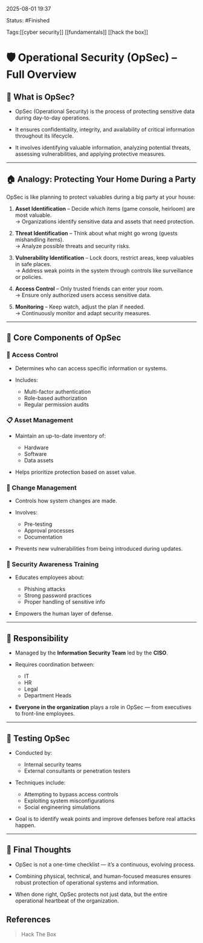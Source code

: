 2025-08-01 19:37

Status: #Finished 

Tags:[[cyber security]] [[fundamentals]] [[hack the box]] 


# 🛡️ Operational Security (OpSec) – Full Overview


## 📌 What is OpSec?

- OpSec (Operational Security) is the process of protecting sensitive data during day-to-day operations.

- It ensures confidentiality, integrity, and availability of critical information throughout its lifecycle.

- It involves identifying valuable information, analyzing potential threats, assessing vulnerabilities, and applying protective measures.

---

## 🏠 Analogy: Protecting Your Home During a Party

OpSec is like planning to protect valuables during a big party at your house:

1. **Asset Identification** – Decide which items (game console, heirloom) are most valuable.  
   → Organizations identify sensitive data and assets that need protection.

2. **Threat Identification** – Think about what might go wrong (guests mishandling items).  
   → Analyze possible threats and security risks.

3. **Vulnerability Identification** – Lock doors, restrict areas, keep valuables in safe places.  
   → Address weak points in the system through controls like surveillance or policies.

4. **Access Control** – Only trusted friends can enter your room.  
   → Ensure only authorized users access sensitive data.

5. **Monitoring** – Keep watch, adjust the plan if needed.  
   → Continuously monitor and adapt security measures.

---

## 🔑 Core Components of OpSec

### 🔐 Access Control

- Determines who can access specific information or systems.

- Includes:
  - Multi-factor authentication
  - Role-based authorization
  - Regular permission audits

### 📋 Asset Management

- Maintain an up-to-date inventory of:
  - Hardware
  - Software
  - Data assets

- Helps prioritize protection based on asset value.

### 🔄 Change Management

- Controls how system changes are made.

- Involves:
  - Pre-testing
  - Approval processes
  - Documentation

- Prevents new vulnerabilities from being introduced during updates.

### 🧠 Security Awareness Training

- Educates employees about:
  - Phishing attacks
  - Strong password practices
  - Proper handling of sensitive info

- Empowers the human layer of defense.

---

## 🧩 Responsibility

- Managed by the **Information Security Team** led by the **CISO**.

- Requires coordination between:
  - IT
  - HR
  - Legal
  - Department Heads

- **Everyone in the organization** plays a role in OpSec — from executives to front-line employees.

---

## 🧪 Testing OpSec

- Conducted by:
  - Internal security teams
  - External consultants or penetration testers

- Techniques include:
  - Attempting to bypass access controls
  - Exploiting system misconfigurations
  - Social engineering simulations

- Goal is to identify weak points and improve defenses before real attacks happen.

---

## 🧠 Final Thoughts

- OpSec is not a one-time checklist — it’s a continuous, evolving process.

- Combining physical, technical, and human-focused measures ensures robust protection of operational systems and information.

- When done right, OpSec protects not just data, but the entire operational heartbeat of the organization.




## References


> Hack The Box
